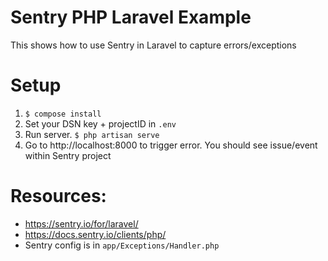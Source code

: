 # Sentry PHP Laravel Example

This shows how to use Sentry in Laravel to capture errors/exceptions

# Setup
1. `$ compose install`
2. Set your DSN key + projectID in `.env`
3. Run server. `$ php artisan serve`
4. Go to http://localhost:8000 to trigger error. You should see issue/event within Sentry project

# Resources:
- https://sentry.io/for/laravel/
- https://docs.sentry.io/clients/php/
- Sentry config is in `app/Exceptions/Handler.php`
